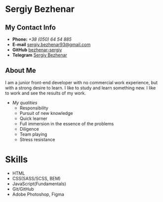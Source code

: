 # Sergiy Bezhenar
## My Contact Info

* **Phone:** *+38 (050) 64 54 885*
* **E-mail** [sergiy.bezhenar93@gmail.com](sergiy.bezhenar93@gmail.com)
* **GitHub** [bezhenar-sergiy](https://github.com/bezhenar-sergiy)
* **Telegram** [Sergiy Bezhenar](https://t.me/sergiy_bezhenar)

## About Me
I am a junior front-end developer with no commercial work experience, but with a strong desire to learn. I like to study and learn something new. I like to work and see the results of my work.
* *My qualities*
    * Responsibility 
    * Pursuit of new knowledge
    * Quick learner
    * Full immersion in the essence of the problems
    * Diligence
    * Team playing
    * Stress resistance

# Skills
* HTML
* CSS(SASS/SCSS, BEM)
* JavaScript(Fundamentals)
* Git/GitHub
* Adobe Photoshop, Figma